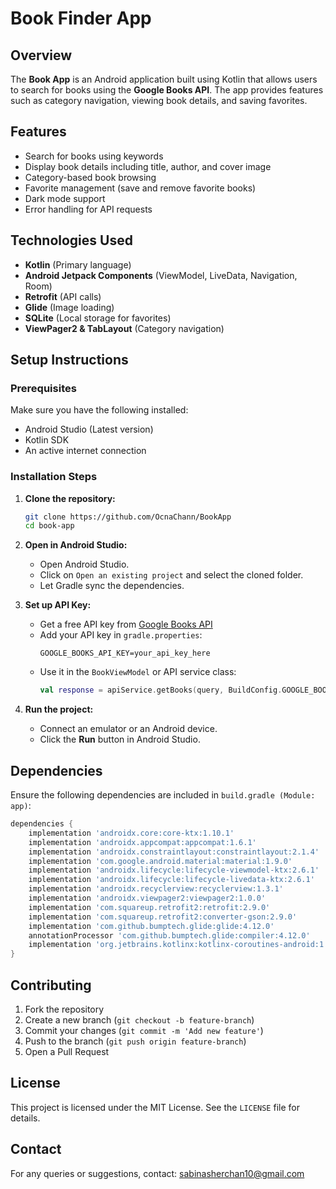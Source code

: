 # Book Finder App

## Overview

The **Book App** is an Android application built using Kotlin that allows users to search for books using the **Google Books API**. The app provides features such as category navigation, viewing book details, and saving favorites.

## Features

- Search for books using keywords
- Display book details including title, author, and cover image
- Category-based book browsing
- Favorite management (save and remove favorite books)
- Dark mode support
- Error handling for API requests

## Technologies Used

- **Kotlin** (Primary language)
- **Android Jetpack Components** (ViewModel, LiveData, Navigation, Room)
- **Retrofit** (API calls)
- **Glide** (Image loading)
- **SQLite** (Local storage for favorites)
- **ViewPager2 & TabLayout** (Category navigation)

## Setup Instructions

### Prerequisites

Make sure you have the following installed:

- Android Studio (Latest version)
- Kotlin SDK
- An active internet connection

### Installation Steps

1. **Clone the repository:**

   ```sh
   git clone https://github.com/OcnaChann/BookApp
   cd book-app
   ```

2. **Open in Android Studio:**

   - Open Android Studio.
   - Click on `Open an existing project` and select the cloned folder.
   - Let Gradle sync the dependencies.

3. **Set up API Key:**

   - Get a free API key from [Google Books API](https://console.cloud.google.com/)
   - Add your API key in `gradle.properties`:
     ```properties
     GOOGLE_BOOKS_API_KEY=your_api_key_here
     ```
   - Use it in the `BookViewModel` or API service class:
     ```kotlin
     val response = apiService.getBooks(query, BuildConfig.GOOGLE_BOOKS_API_KEY)
     ```

4. **Run the project:**

   - Connect an emulator or an Android device.
   - Click the **Run** button in Android Studio.

## Dependencies

Ensure the following dependencies are included in `build.gradle (Module: app)`:

```gradle
dependencies {
    implementation 'androidx.core:core-ktx:1.10.1'
    implementation 'androidx.appcompat:appcompat:1.6.1'
    implementation 'androidx.constraintlayout:constraintlayout:2.1.4'
    implementation 'com.google.android.material:material:1.9.0'
    implementation 'androidx.lifecycle:lifecycle-viewmodel-ktx:2.6.1'
    implementation 'androidx.lifecycle:lifecycle-livedata-ktx:2.6.1'
    implementation 'androidx.recyclerview:recyclerview:1.3.1'
    implementation 'androidx.viewpager2:viewpager2:1.0.0'
    implementation 'com.squareup.retrofit2:retrofit:2.9.0'
    implementation 'com.squareup.retrofit2:converter-gson:2.9.0'
    implementation 'com.github.bumptech.glide:glide:4.12.0'
    annotationProcessor 'com.github.bumptech.glide:compiler:4.12.0'
    implementation 'org.jetbrains.kotlinx:kotlinx-coroutines-android:1.7.3'
}
```

## Contributing

1. Fork the repository
2. Create a new branch (`git checkout -b feature-branch`)
3. Commit your changes (`git commit -m 'Add new feature'`)
4. Push to the branch (`git push origin feature-branch`)
5. Open a Pull Request

## License

This project is licensed under the MIT License. See the `LICENSE` file for details.

## Contact

For any queries or suggestions, contact: sabinasherchan10@gmail.com

